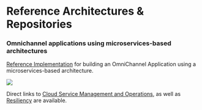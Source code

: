 # Reference Architectures & Repositories

### Omnichannel applications using microservices-based architectures

[Reference Implementation](https://github.com/ibm-cloud-architecture/refarch-cloudnative) for building an OmniChannel Application using a microservices-based architecture.

![](https://raw.githubusercontent.com/ibm-cloud-architecture/refarch-cloudnative/master/static/imgs/app_architecture.png)

Direct links to [Cloud Service Management and Operations](https://github.com/ibm-cloud-architecture/refarch-cloudnative-csmo), as well as [Resiliency](https://github.com/ibm-cloud-architecture/refarch-cloudnative-resiliency) are available.
